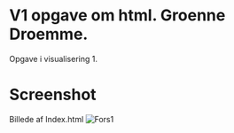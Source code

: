 # V1 opgave om html. Groenne Droemme.
Opgave i visualisering 1.
# Screenshot
Billede af Index.html
![Fors1](https://user-images.githubusercontent.com/91183140/134311597-34a993e9-8e62-4643-b260-e0bbd8db2261.PNG)
